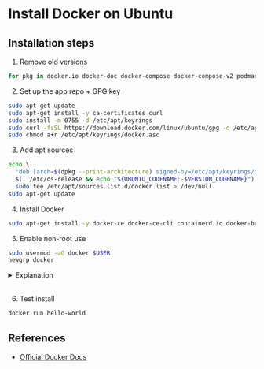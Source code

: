 # Install Docker on Ubuntu

## Installation steps

1. Remove old versions

```bash
for pkg in docker.io docker-doc docker-compose docker-compose-v2 podman-docker containerd runc; do sudo apt-get remove $pkg; done
```

2. Set up the app repo + GPG key

```bash
sudo apt-get update
sudo apt-get install -y ca-certificates curl 
sudo install -m 0755 -d /etc/apt/keyrings
sudo curl -fsSL https://download.docker.com/linux/ubuntu/gpg -o /etc/apt/keyrings/docker.asc
sudo chmod a+r /etc/apt/keyrings/docker.asc
```

3. Add apt sources

```bash
echo \
  "deb [arch=$(dpkg --print-architecture) signed-by=/etc/apt/keyrings/docker.asc] https://download.docker.com/linux/ubuntu \
  $(. /etc/os-release && echo "${UBUNTU_CODENAME:-$VERSION_CODENAME}") stable" | \
  sudo tee /etc/apt/sources.list.d/docker.list > /dev/null
sudo apt-get update
```

4. Install Docker

```bash
sudo apt-get install -y docker-ce docker-ce-cli containerd.io docker-buildx-plugin docker-compose-plugin
```

5. Enable non-root use

```bash
sudo usermod -aG docker $USER
newgrp docker
```

<details>

<summary>Explanation</summary>

- Adding yourself to the docker group lets you run `docker` without `sudo`
- `newgrp docker` applies the change right away, instead of logging out/in  
- If you skip this, you’ll see permission denied errors.

</details><br>

6. Test install

```bash
docker run hello-world
```

## References
- [Official Docker Docs](https://docs.docker.com/engine/install/)
